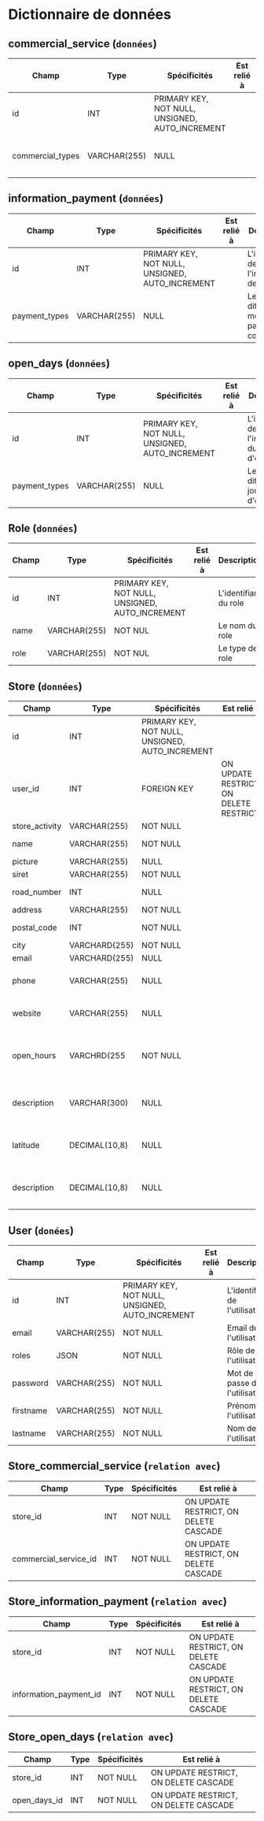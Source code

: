 # Dictionnaire de données

## commercial_service (`données`)

| Champ            | Type         | Spécificités                                    | Est relié à | Description                         |
| ---------------- | ------------ | ----------------------------------------------- | ----------- | ----------------------------------- |
| id               | INT          | PRIMARY KEY, NOT NULL, UNSIGNED, AUTO_INCREMENT |             | L'identifiant du service commercial |
| commercial_types | VARCHAR(255) | NULL                                            |             | Les différents services commerciaux |

## information_payment (`données`)

| Champ         | Type         | Spécificités                                    | Est relié à | Description                                  |
| ------------- | ------------ | ----------------------------------------------- | ----------- | -------------------------------------------- |
| id            | INT          | PRIMARY KEY, NOT NULL, UNSIGNED, AUTO_INCREMENT |             | L'identifiant de l'information de paiement   |
| payment_types | VARCHAR(255) | NULL                                            |             | Les différents modes de paiement du commerce |

## open_days (`données`)

| Champ         | Type         | Spécificités                                    | Est relié à | Description                                        |
| ------------- | ------------ | ----------------------------------------------- | ----------- | -------------------------------------------------- |
| id            | INT          | PRIMARY KEY, NOT NULL, UNSIGNED, AUTO_INCREMENT |             | L'identifiant de l'information du jour d'ouverture |
| payment_types | VARCHAR(255) | NULL                                            |             | Les différents jours d'ouverture                   |

## Role (`données`)

| Champ | Type         | Spécificités                                    | Est relié à | Description           |
| ----- | ------------ | ----------------------------------------------- | ----------- | --------------------- |
| id    | INT          | PRIMARY KEY, NOT NULL, UNSIGNED, AUTO_INCREMENT |             | L'identifiant du role |
| name  | VARCHAR(255) | NOT NUL                                         |             | Le nom du role        |
| role  | VARCHAR(255) | NOT NUL                                         |             | Le type de role       |

## Store (`données`)

| Champ          | Type          | Spécificités                                    | Est relié à                            | Description                             |
| -------------- | ------------- | ----------------------------------------------- | -------------------------------------- | --------------------------------------- |
| id             | INT           | PRIMARY KEY, NOT NULL, UNSIGNED, AUTO_INCREMENT |                                        | L'identifiant                           |
| user_id        | INT           | FOREIGN KEY                                     | ON UPDATE RESTRICT, ON DELETE RESTRICT | L'identifiant de l'utilisateur connecté |
| store_activity | VARCHAR(255)  | NOT NULL                                        |                                        | L'activité                              |
| name           | VARCHAR(255)  | NOT NULL                                        |                                        | Nom de l'enseigne                       |
| picture        | VARCHAR(255)  | NULL                                            |                                        | L'image                                 |
| siret          | VARCHAR(255)  | NOT NULL                                        |                                        | Le siret                                |
| road_number    | INT           | NULL                                            |                                        | Le numéro de la rue                     |
| address        | VARCHAR(255)  | NOT NULL                                        |                                        | L'adresse                               |
| postal_code    | INT           | NOT NULL                                        |                                        | Le code postal                          |
| city           | VARCHARD(255) | NOT NULL                                        |                                        | La ville                                |
| email          | VARCHARD(255) | NULL                                            |                                        | L'email                                 |
| phone          | VARCHAR(255)  | NULL                                            |                                        | Le numéro de téléphone                  |
| website        | VARCHAR(255)  | NULL                                            |                                        | L'adresse du site internet              |
| open_hours     | VARCHRD(255   | NOT NULL                                        |                                        | Les horaires d'ouverture du commerce    |
| description    | VARCHAR(300)  | NULL                                            |                                        | La description du commerce              |
| latitude       | DECIMAL(10,8) | NULL                                            |                                        | La description du commerce              |
| description    | DECIMAL(10,8) | NULL                                            |                                        | La description du commerce              |

## User (`donées`)

| Champ     | Type         | Spécificités                                    | Est relié à | Description                    |
| --------- | ------------ | ----------------------------------------------- | ----------- | ------------------------------ |
| id        | INT          | PRIMARY KEY, NOT NULL, UNSIGNED, AUTO_INCREMENT |             | L'identifiant de l'utilisateur |
| email     | VARCHAR(255) | NOT NULL                                        |             | Email de l'utilisateur         |
| roles     | JSON         | NOT NULL                                        |             | Rôle de l'utilisateur          |
| password  | VARCHAR(255) | NOT NULL                                        |             | Mot de passe de l'utilisateur  |
| firstname | VARCHAR(255) | NOT NULL                                        |             | Prénom de l'utilisateur        |
| lastname  | VARCHAR(255) | NOT NULL                                        |             | Nom de l'utilisateur           |

## Store_commercial_service (`relation avec`)

| Champ                 | Type | Spécificités | Est relié à                           |
| --------------------- | ---- | ------------ | ------------------------------------- |
| store_id              | INT  | NOT NULL     | ON UPDATE RESTRICT, ON DELETE CASCADE |
| commercial_service_id | INT  | NOT NULL     | ON UPDATE RESTRICT, ON DELETE CASCADE |

## Store_information_payment (`relation avec`)

| Champ                  | Type | Spécificités | Est relié à                           |
| ---------------------- | ---- | ------------ | ------------------------------------- |
| store_id               | INT  | NOT NULL     | ON UPDATE RESTRICT, ON DELETE CASCADE |
| information_payment_id | INT  | NOT NULL     | ON UPDATE RESTRICT, ON DELETE CASCADE |

## Store_open_days (`relation avec`)

| Champ        | Type | Spécificités | Est relié à                           |
| ------------ | ---- | ------------ | ------------------------------------- |
| store_id     | INT  | NOT NULL     | ON UPDATE RESTRICT, ON DELETE CASCADE |
| open_days_id | INT  | NOT NULL     | ON UPDATE RESTRICT, ON DELETE CASCADE |
